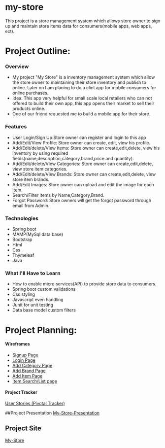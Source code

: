 # my-store
This project is a store management system which allows store owner to sign up and maintain store items data for consumers(mobile apps, web apps, ect).

# Project Outline:

### Overview
- My project "My Store" is a inventory management system which allow the store owner to maintaining their store inventory and publish to online.
Later on I am planing to do a clint app for mobile consumers for online purchases.
- Idea: This app very helpful for small scale local retailers who can not offered to build their own app, this app opens their market to sell their products online.
- One of our friend requested me to build a mobile app for their store.

### Features
- User Login/Sign Up:Store owner can register and login to this app
- Add/Edit/View  Profile: Store owner can create, edit, view his profile.
- Add/Edit/delete/View Items: Store owner can create,edit,delete, view his inventory by using required fields(name,description,category,brand,price and quantity).
- Add/Edit/delete/View Categories: Store owner can create,edit,delete, view store item categories.
- Add/Edit/delete/View Brands: Store owner can create,edit,delete, view store item brands.
- Add/Edit Images: Store owner can upload and edit the image for each item.
- Search/Filter items by Name,Category,Brand.
- Forgot Password: Store owners will get the forgot password through email from Admin.

### Technologies
- Spring boot
- MAMP(MySql data base)
- Bootstrap
- Html
- Css
- Thymeleaf
- Java

### What I'll Have to Learn
- How to enable micro services(API) to provide store data to consumers.
- Spring boot custom validations
- Css styling 
- Javascript even handling 
- Junit for unit testing
- Data base model custom filters 

# Project Planning:

#### Wireframes

- [Signup Page](https://github.com/radhikalc101/my-store/blob/master/src/main/resources/wireframes/signup_page.pdf)
- [Login Page](https://github.com/radhikalc101/my-store/blob/master/src/main/resources/wireframes/login_page.pdf)
- [Add Category Page](https://github.com/radhikalc101/my-store/blob/master/src/main/resources/wireframes/AddCategory_page.pdf)
- [Add Brand Page](https://github.com/radhikalc101/my-store/blob/master/src/main/resources/wireframes/AddBrand_page.pdf)
- [Add Item Page](https://github.com/radhikalc101/my-store/blob/master/src/main/resources/wireframes/AddItem_page.pdf)
- [Item Search/List page](https://github.com/radhikalc101/my-store/blob/master/src/main/resources/wireframes/storeList_page.pdf)


#### Project Tracker

[User Stories (Pivotal Tracker)](https://www.pivotaltracker.com/projects/2238724)

##Project Presentation
[My-Store-Presentation](./My-Store-Presentation-pdf.pdf)

## Project Site 
[My-Store](https://my-store.cfapps.io/store) 

